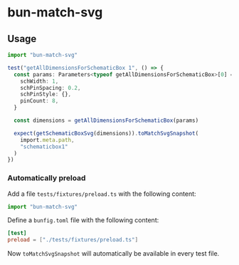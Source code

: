 # bun-match-svg

## Usage

```ts
import "bun-match-svg"

test("getAllDimensionsForSchematicBox 1", () => {
  const params: Parameters<typeof getAllDimensionsForSchematicBox>[0] = {
    schWidth: 1,
    schPinSpacing: 0.2,
    schPinStyle: {},
    pinCount: 8,
  }

  const dimensions = getAllDimensionsForSchematicBox(params)

  expect(getSchematicBoxSvg(dimensions)).toMatchSvgSnapshot(
    import.meta.path,
    "schematicbox1"
  )
})
```

### Automatically preload

Add a file `tests/fixtures/preload.ts` with the following content:

```ts
import "bun-match-svg"
```

Define a `bunfig.toml` file with the following content:

```toml
[test]
preload = ["./tests/fixtures/preload.ts"]
```

Now `toMatchSvgSnapshot` will automatically be available in every test file.
